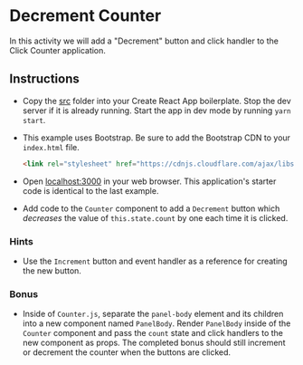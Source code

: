 # Decrement Counter

In this activity we will add a "Decrement" button and click handler to the Click Counter application.

## Instructions

* Copy the [src](Unsolved/src) folder into your Create React App boilerplate. Stop the dev server if it is already running. Start the app in dev mode by running `yarn start`.

* This example uses Bootstrap. Be sure to add the Bootstrap CDN to your `index.html` file.

  ```html
  <link rel="stylesheet" href="https://cdnjs.cloudflare.com/ajax/libs/twitter-bootstrap/3.3.7/css/bootstrap.min.css"/>
  ```

* Open [localhost:3000](http://localhost:3000) in your web browser. This application's starter code is identical to the last example.

* Add code to the `Counter` component to add a `Decrement` button which _decreases_ the value of `this.state.count` by one each time it is clicked.

### Hints

* Use the `Increment` button and event handler as a reference for creating the new button.

### Bonus

* Inside of `Counter.js`, separate the `panel-body` element and its children into a new component named `PanelBody`. Render `PanelBody` inside of the `Counter` component and pass the `count` state and click handlers to the new component as props. The completed bonus should still increment or decrement the counter when the buttons are clicked.
